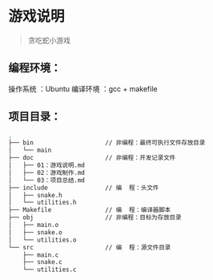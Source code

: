 # 游戏说明

> 贪吃蛇小游戏

## 编程环境：
操作系统    ：Ubuntu
编译环境    ：gcc + makefile

## 项目目录：
``` bash
.
├── bin                    // 非编程：最终可执行文件存放目录
│   └── main
├── doc                    // 非编程：开发记录文件
│   ├── 01：游戏说明.md
│   ├── 02：游戏制作.md
│   └── 03：项目总结.md
├── include                // 编  程：头文件
│   ├── snake.h
│   └── utilities.h
├── Makefile               // 编  程：编译器脚本
├── obj                    // 非编程：目标为存放目录
│   ├── main.o
│   ├── snake.o
│   └── utilities.o
└── src                    // 编  程：源文件目录
    ├── main.c
    ├── snake.c
    └── utilities.c
```
